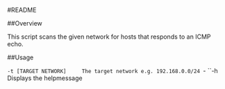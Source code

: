 #README

##Overview

This script scans the given network for hosts that responds to an ICMP echo.

##Usage

``-t [TARGET NETWORK]     The target network e.g. 192.168.0.0/24
``-
``-h                      Displays the helpmessage
